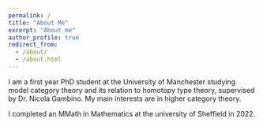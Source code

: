 ```yaml
---
permalink: /
title: "About Me"
excerpt: "About me"
author_profile: true
redirect_from: 
  - /about/
  - /about.html
---
```





I am a first year PhD student at the University of Manchester studying model category theory and its relation to homotopy type theory, supervised by Dr. Nicola Gambino. My main interests are in higher category theory. 

I completed an MMath in Mathematics at the university of Sheffield in 2022.  

